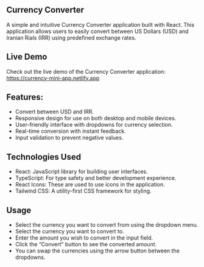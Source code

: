 ## Currency Converter

A simple and intuitive Currency Converter application built with React. This application allows users to easily convert between US Dollars (USD) and Iranian Rials (IRR) using predefined exchange rates.

## Live Demo

Check out the live demo of the Currency Converter application:
https://currency-mini-app.netlify.app

## Features:

- Convert between USD and IRR.
- Responsive design for use on both desktop and mobile devices.
- User-friendly interface with dropdowns for currency selection.
- Real-time conversion with instant feedback.
- Input validation to prevent negative values.

## Technologies Used

- React: JavaScript library for building user interfaces.
- TypeScript: For type safety and better development experience.
- React Icons: These are used to use icons in the application.
- Tailwind CSS: A utility-first CSS framework for styling.


## Usage

- Select the currency you want to convert from using the dropdown menu.
- Select the currency you want to convert to.
- Enter the amount you wish to convert in the input field.
- Click the “Convert” button to see the converted amount.
- You can swap the currencies using the arrow button between the dropdowns.
